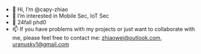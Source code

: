 - 👋 Hi, I’m @capy-zhiao
- 👀 I’m interested in Mobile Sec, IoT Sec
- 🐣 24fall phd0
- 📫 If you have problems with my projects or just want to collaborate with me, please feel free to contact me: zhiaowei@outlook.com, uranusky1@gmail.com

<!---
capy-zhiao/capy-zhiao is a ✨ special ✨ repository because its `README.md` (this file) appears on your GitHub profile.
You can click the Preview link to take a look at your changes.
--->
